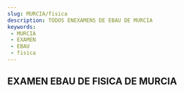 ```yaml
---
slug: MURCIA/fisica
description: TODOS ENEXAMENS DE EBAU DE MURCIA
keywords:
 - MURCIA
 - EXAMEN
 - EBAU
 - fisica
---
```

## EXAMEN EBAU DE FISICA DE MURCIA
